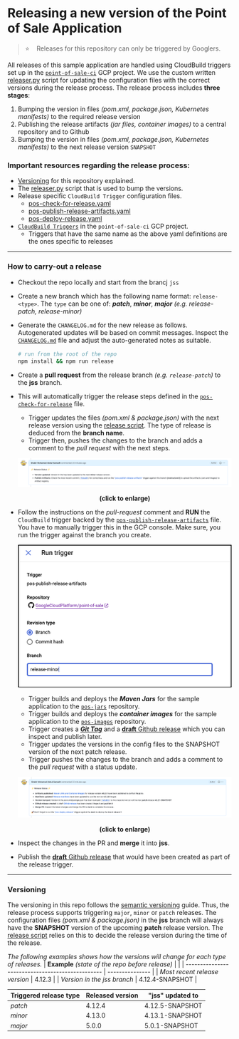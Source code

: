 # Releasing a new version of the Point of Sale Application

> ⭐ &nbsp;&nbsp; Releases for this repository can only be triggered by Googlers.

All releases of this sample application are handled using CloudBuild triggers
set up in the [`point-of-sale-ci`](https://console.cloud.google.com/cloud-build/triggers;region=global?project=point-of-sale-ci) GCP project. We use the custom written [releaser.py](/.github/releases/releaser.py) script for updating the configuration files with the correct
versions during the release process. The release process includes **three stages**:
1. Bumping the version in files _(pom.xml, package.json, Kubernetes manifests)_
   to the required release version
2. Publishing the release artifacts _(jar files, container images)_ to a central
   repository and to Github
3. Bumping the version in files _(pom.xml, package.json, Kubernetes manifests)_
   to the next release version `SNAPSHOT`

### Important resources regarding the release process:
- [Versioning](#versioning) for this repository explained.
- The [releaser.py](/.github/releases/releaser.py) script that is used to bump the versions.
- Release specific `CloudBuild Trigger` configuration files.
  - [pos-check-for-release.yaml](/.github/cloudbuild/pos-check-for-release.yaml)
  - [pos-publish-release-artifacts.yaml](/.github/cloudbuild/pos-publish-release-artifacts.yaml)
  - [pos-deploy-release.yaml](/.github/cloudbuild/pos-deploy-release.yaml)
- [`CloudBuild Triggers`](https://console.cloud.google.com/cloud-build/triggers;region=global?project=point-of-sale-ci) in the `point-of-sale-ci` GCP project.
  - Triggers that have the same name as the above yaml definitions are the ones
    specific to releases
---
### How to carry-out a release

- Checkout the repo locally and start from the brancj `jss`

- Create a new branch which has the following name format: `release-<type>`. The
  `type` can be one of: ***patch***, ***minor***, ***major*** _(e.g. release-patch, release-minor)_
- Generate the `CHANGELOG.md` for the new release as follows. Autogenerated updates
  will be based on commit messages. Inspect the [`CHANGELOG.md`](/CHANGELOG.md)
  file and adjust the auto-generated notes as suitable.
    ```sh
    # run from the root of the repo
    npm install && npm run release
    ```
- Create a **pull request** from the release branch _(e.g. `release-patch`)_ to
  the **jss** branch.
- This will automatically trigger the release steps defined in the [`pos-check-for-release`](/.github/cloudbuild/pos-check-for-release.yaml) file.
  - Trigger updates the files _(pom.xml & package.json)_ with the next release version using
    the [release script](/.github/releases/releaser.py). The type of release is deduced from the
    **branch name**.
  - Trigger then, pushes the changes to the branch and adds a comment to the _pull request_ with the next steps.
  <p>
    <img src="/docs/images/release1.png">
    <div align="center">
         <strong>(click to enlarge)</strong>
     </div>
  </p>
- Follow the instructions on the _pull-request_ comment and **RUN** the `CloudBuild`
  trigger backed by the [`pos-publish-release-artifacts`](/.github/cloudbuild/pos-publish-release-artifacts.yaml) file. You have to manually trigger this in the GCP console. Make sure,
  you run the trigger against the branch you create.
  <p>
    <img src="/docs/images/trigger.png">
  </p>

    - Trigger builds and deploys the ***Maven Jars*** for the sample application
      to the [`pos-jars`](https://console.cloud.google.com/artifacts/maven/point-of-sale-ci/us/pos-jars?project=point-of-sale-ci) repository.
    - Trigger builds and deploys the ***container images*** for the sample application
      to the [`pos-images`](https://pantheon.corp.google.com/artifacts/docker/point-of-sale-ci/us/pos-images?project=point-of-sale-ci) repository.
    - Trigger creates a [***Git Tag***](https://github.com/GoogleCloudPlatform/point-of-sale/tags) and a [**draft** Github release](https://github.com/GoogleCloudPlatform/point-of-sale/releases) which you can inspect and publish later.
    - Trigger updates the versions in the config files to the SNAPSHOT version of
      the next patch release.
    - Trigger pushes the changes to the branch and adds a comment to the _pull request_ with a
      status update.
    <p>
      <img src="/docs/images/release2.png">
      <div align="center">
         <strong>(click to enlarge)</strong>
      </div>
    </p>
- Inspect the changes in the PR and **merge** it into **jss**.
- Publish the [**draft** Github release](https://github.com/GoogleCloudPlatform/point-of-sale/releases) that would have been created as part of the release trigger.

---
### Versioning
The versioning in this repo follows the [semantic versioning](https://semver.org/)
guide. Thus, the release process supports triggering `major`, `minor` or `patch`
releases. The configuration files _(pom.xml & package.json)_ in the **jss**
branch will always have the **SNAPSHOT** version of the upcoming **patch**
release version. The [release script](/.github/releases/releaser.py) relies on
this to decide the release version during the time of the release.

_The following examples shows how the versions will change for each type of releases._
| **Example** _(state of the repo before release)_ |                 |
| ------------------------------------------------ | --------------- |
| _Most recent release version_                    | 4.12.3          |
| _Version in the jss branch_                      | 4.12.4-SNAPSHOT |


| Triggered release type | Released version | **"jss"** updated to |
| ---------------------- | ---------------- | -------------------- |
| _patch_                | 4.12.4           | 4.12.5-SNAPSHOT      |
| _minor_                | 4.13.0           | 4.13.1-SNAPSHOT      |
| _major_                | 5.0.0            | 5.0.1-SNAPSHOT       |
